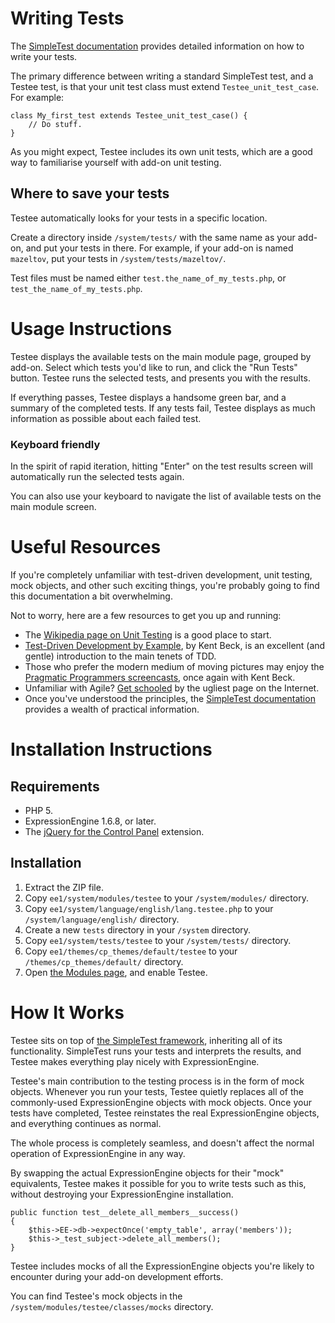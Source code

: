 # Writing Tests
The [SimpleTest documentation][simpletest_docs] provides detailed information on how to write your tests.

The primary difference between writing a standard SimpleTest test, and a Testee test, is that your unit test class must extend `Testee_unit_test_case`. For example:

	class My_first_test extends Testee_unit_test_case() {
		// Do stuff.
	}

As you might expect, Testee includes its own unit tests, which are a good way to familiarise yourself with add-on unit testing.

## Where to save your tests ##
Testee automatically looks for your tests in a specific location.

Create a directory inside `/system/tests/` with the same name as your add-on, and put your tests in there. For example, if your add-on is named `mazeltov`, put your tests in `/system/tests/mazeltov/`.

Test files must be named either `test.the_name_of_my_tests.php`, or `test_the_name_of_my_tests.php`.

[simpletest_docs]: http://simpletest.org/en/unit_test_documentation.html "The official SimpleTest documentation"

# Usage Instructions
Testee displays the available tests on the main module page, grouped by add-on. Select which tests you'd like to run, and click the "Run Tests" button. Testee runs the selected tests, and presents you with the results.

If everything passes, Testee displays a handsome green bar, and a summary of the completed tests. If any tests fail, Testee displays as much information as possible about each failed test.

### Keyboard friendly
In the spirit of rapid iteration, hitting "Enter" on the test results screen will automatically run the selected tests again.

You can also use your keyboard to navigate the list of available tests on the main module screen.

# Useful Resources
If you're completely unfamiliar with test-driven development, unit testing, mock objects, and other such exciting things, you're probably going to find this documentation a bit overwhelming.

Not to worry, here are a few resources to get you up and running:

* The [Wikipedia page on Unit Testing][wikipedia] is a good place to start.
* [Test-Driven Development by Example][beck_book], by Kent Beck, is an excellent (and gentle) introduction to the main tenets of TDD.
* Those who prefer the modern medium of moving pictures may enjoy the [Pragmatic Programmers screencasts][beck_cast], once again with Kent Beck.
* Unfamiliar with Agile? [Get schooled][agile_intro] by the ugliest page on the Internet.
* Once you've understood the principles, the [SimpleTest documentation][simpletest_docs] provides a wealth of practical information.

[agile_intro]: http://www.agile-process.org/ "I can haz whitespace, plz?"
[beck_book]: http://www.amazon.co.uk/Test-Driven-Development-Addison-Wesley-Signature/dp/0321146530/ref=sr_1_1?ie=UTF8&qid=1306782005&sr=8-1 "The book that started it all (for me)"
[beck_cast]: http://pragprog.com/screencasts/v-kbtdd/test-driven-development "Not my cup of tea, but others rave about it"
[simpletest_docs]: http://simpletest.org/en/unit_test_documentation.html "The official SimpleTest documentation"
[wikipedia]: http://en.wikipedia.org/wiki/unit_testing "Behold the sacred text"


# Installation Instructions
## Requirements
* PHP 5.
* ExpressionEngine 1.6.8, or later.
* The [jQuery for the Control Panel][jquery_cp] extension.

## Installation
1. Extract the ZIP file.
2. Copy `ee1/system/modules/testee` to your `/system/modules/` directory.
3. Copy `ee1/system/language/english/lang.testee.php` to your `/system/language/english/` directory.
4. Create a new `tests` directory in your `/system` directory.
5. Copy `ee1/system/tests/testee` to your `/system/tests/` directory.
6. Copy `ee1/themes/cp_themes/default/testee` to your `/themes/cp_themes/default/` directory.
7. Open [the Modules page][modules_ee1], and enable Testee.

[jquery_cp]: http://expressionengine.com/downloads/details/jquery_for_the_control_panel/ "In the old days, EE used to work without JavaScript. Seriously. No I'm not senile, you cheeky bastard. Bloody Jamie Rumbelow, makes me sick"
[modules_ee1]: http://expressionengine.com/legacy_docs/cp/modules/index.html "The EE1 Modules page."

# How It Works
Testee sits on top of [the SimpleTest framework][simpletest], inheriting all of its functionality. SimpleTest runs your tests and interprets the results, and Testee makes everything play nicely with ExpressionEngine.

Testee's main contribution to the testing process is in the form of mock objects. Whenever you run your tests, Testee quietly replaces all of the commonly-used ExpressionEngine objects with mock objects. Once your tests have completed, Testee reinstates the real ExpressionEngine objects, and everything continues as normal.

The whole process is completely seamless, and doesn't affect the normal operation of ExpressionEngine in any way.

By swapping the actual ExpressionEngine objects for their "mock" equivalents, Testee makes it possible for you to write tests such as this, without destroying your ExpressionEngine installation.

	public function test__delete_all_members__success()
	{
		$this->EE->db->expectOnce('empty_table', array('members'));
		$this->_test_subject->delete_all_members();
	}

Testee includes mocks of all the ExpressionEngine objects you're likely to encounter during your add-on development efforts.

You can find Testee's mock objects in the `/system/modules/testee/classes/mocks` directory.

[simpletest]: http://simpletest.org/ "Visit the SimpleTest website"